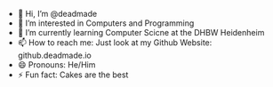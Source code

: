 - 👋 Hi, I’m @deadmade
- 👀 I’m interested in Computers and Programming
- 🌱 I’m currently learning Computer Scicne at the DHBW Heidenheim
- 📫 How to reach me: Just look at my Github Website: github.deadmade.io
- 😄 Pronouns: He/Him
- ⚡ Fun fact: Cakes are the best

<!---
deadmade/deadmade is a ✨ special ✨ repository because its `README.md` (this file) appears on your GitHub profile.
You can click the Preview link to take a look at your changes.
--->
